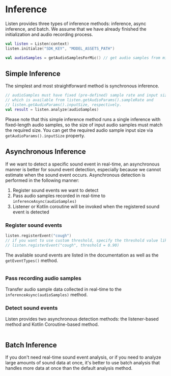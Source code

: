 # Inference

Listen provides three types of inference methods: inference, async inference, and batch.
We assume that we have already finished the initialization and audio recording process.

```kotlin
val listen = Listen(context)
listen.initialze("SDK_KEY", "MODEL_ASSETS_PATH")

val audioSamples = getAudioSamplesForMic() // get audio samples from mic using AudioRecord
```


## Simple Inference

The simplest and most straightforward method is synchronous inference.

```kotlin
// audioSamples must have fixed (pre-defined) sample rate and input size, 
// which is available from listen.getAudioParams().sampleRate and 
// listen.getAudioParams().inputSize, respectively.
val result = listen.analyze(audioSamples) 
```

Please note that this simple inference method runs a single inference with fixed-length audio samples, so the size of input audio samples must match the required size.
You can get the required audio sample input size via `getAudioParams().inputSize` property.


## Asynchronous Inference

If we want to detect a specific sound event in real-time, an asynchronous manner is better for sound event detection, especially because we cannot estimate when the sound event occurs.
Asynchronous detection is performed in the following manner:

1. Register sound events we want to detect
2. Pass audio samples recorded in real-time to `inferenceAsync(audioSamples)`
3. Listener or Kotlin coroutine will be invoked when the registered sound event is detected

### Register sound events

```kotlin
listen.registerEvent("cough")
// if you want to use custom threshold, specify the threshold value like below:
// listen.registerEvent("cough", threshold = 0.90)
```

The available sound events are listed in the documentation as well as the `getEventTypes()` method.

```kotlin

```



### Pass recording audio samples

Transfer audio sample data collected in real-time to the `inferenceAsync(audioSamples)` method.



### Detect sound events

Listen provides two asynchronous detection methods: the listener-based method and Kotlin Coroutine-based method.

```kotlin

```

## Batch Inference

If you don't need real-time sound event analysis, or if you need to analyze large amounts of sound data at once, it's better to use batch analysis that handles more data at once than the default analysis method.

